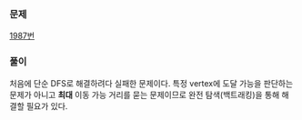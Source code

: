 ### 문제
[1987번](https://www.acmicpc.net/problem/1987)


### 풀이
처음에 단순 DFS로 해결하려다 실패한 문제이다. 특정 vertex에 도달 가능을 판단하는 문제가 아니고 **최대** 이동 가능 거리를 묻는 문제이므로 완전 탐색(백트래킹)을 통해 해결할 필요가 있다.

